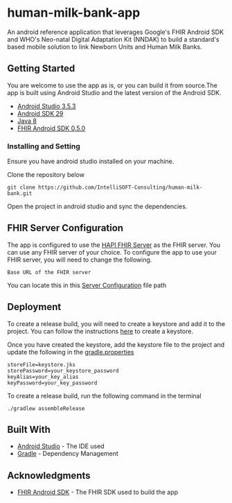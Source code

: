 # human-milk-bank-app

An android reference application that leverages Google's FHIR Android SDK and WHO's Neo-natal Digital Adaptation Kit (NNDAK) to build a standard's based mobile solution to link Newborn Units and Human Milk Banks.

## Getting Started 
You are welcome to use the app as is, or you can build it from source.The app is built using Android Studio and the latest version of the Android SDK.
* [Android Studio 3.5.3](https://developer.android.com/studio)
* [Android SDK 29](https://developer.android.com/studio/releases/platforms)
* [Java 8](https://www.oracle.com/technetwork/java/javase/downloads/jdk8-downloads-2133151.html)
* [FHIR Android SDK 0.5.0](https://github.com/google/android-fhir)

### Installing and Setting
Ensure you have android studio installed on your machine.

Clone the repository below

```
git clone https://github.com/IntelliSOFT-Consulting/human-milk-bank.git
```

Open the project in android studio and sync the dependencies.

## FHIR Server Configuration
The app is configured to use the [HAPI FHIR Server](https://hapifhir.io/) as the FHIR server. You can use any FHIR server of your choice. To configure the app to use your FHIR server, you will need to change the following.
```
Base URL of the FHIR server
```
You can locate this in this [Server Configuration](https://github.com/IntelliSOFT-Consulting/human-milk-bank/blob/main/app/src/main/java/com/intellisoft/nndak/FhirApplication.kt) file path


## Deployment
To create a release build, you will need to create a keystore and add it to the project. You can follow the instructions [here](https://developer.android.com/studio/publish/app-signing#generate-key) to create a keystore. 

Once you have created the keystore, add the keystore file to the project and update the following in the [gradle.properties]()
```
storeFile=keystore.jks
storePassword=your_keystore_password
keyAlias=your_key_alias
keyPassword=your_key_password
```

To create a release build, run the following command in the terminal
```
./gradlew assembleRelease
```
  
## Built With
* [Android Studio](https://developer.android.com/studio) - The IDE used
* [Gradle](https://gradle.org/) - Dependency Management
  
## Acknowledgments 
* [FHIR Android SDK](https://github.com/google/android-fhir) - The FHIR SDK used to build the app

 
